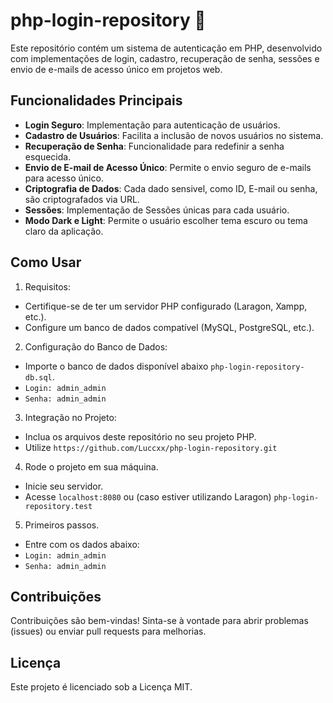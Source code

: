 # php-login-repository 🎯

Este repositório contém um sistema de autenticação em PHP, desenvolvido com implementações de login, cadastro, recuperação de senha, sessões e envio de e-mails de acesso único em projetos web.

## Funcionalidades Principais

- **Login Seguro**: Implementação para autenticação de usuários.
- **Cadastro de Usuários**: Facilita a inclusão de novos usuários no sistema.
- **Recuperação de Senha**: Funcionalidade para redefinir a senha esquecida.
- **Envio de E-mail de Acesso Único**: Permite o envio seguro de e-mails para acesso único.
- **Criptografia de Dados**: Cada dado sensivel, como ID, E-mail ou senha, são criptografados via URL.
- **Sessões**: Implementação de Sessões únicas para cada usuário.
- **Modo Dark e Light**: Permite o usuário escolher tema escuro ou tema claro da aplicação.

## Como Usar

1. Requisitos:

- Certifique-se de ter um servidor PHP configurado (Laragon, Xampp, etc.).
- Configure um banco de dados compatível (MySQL, PostgreSQL, etc.).

2. Configuração do Banco de Dados:

- Importe o banco de dados disponível abaixo `php-login-repository-db.sql`.
- `Login: admin_admin` 
- `Senha: admin_admin`

3. Integração no Projeto:

- Inclua os arquivos deste repositório no seu projeto PHP. 
- Utilize `https://github.com/Luccxx/php-login-repository.git`

4. Rode o projeto em sua máquina.

- Inicie seu servidor. 
- Acesse `localhost:8080` ou (caso estiver utilizando Laragon) `php-login-repository.test`

5. Primeiros passos.

- Entre com os dados abaixo:
- `Login: admin_admin`
- `Senha: admin_admin`

## Contribuições

Contribuições são bem-vindas! Sinta-se à vontade para abrir problemas (issues) ou enviar pull requests para melhorias.

## Licença

Este projeto é licenciado sob a Licença MIT.
